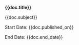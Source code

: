<p><strong>{{doc.title}}</strong></p>
<p>{{doc.subject}}</p>
<p>Start Date: {{doc.published_on}}</p>
<p>
   End Date: {{doc.end_date}}
</p>
